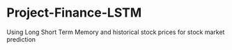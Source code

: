 # Project-Finance-LSTM
Using Long Short Term Memory and historical stock prices for stock market prediction
